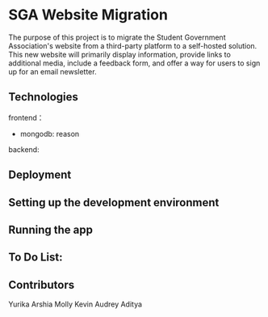 # SGA Website Migration

The purpose of this project is to migrate the Student Government Association's website from a third-party platform to a self-hosted solution. This new website will primarily display information, provide links to additional media, include a feedback form, and offer a way for users to sign up for an email newsletter.

## Technologies
frontend：
- mongodb: reason
  
backend:
## Deployment

## Setting up the development environment

## Running the app

## To Do List:

## Contributors

Yurika
Arshia
Molly
Kevin
Audrey
Aditya
